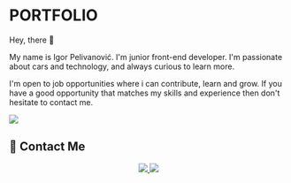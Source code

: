 # PORTFOLIO

Hey, there :wave:

My name is Igor Pelivanović. I'm junior front-end developer. I'm passionate about cars and technology, and always curious to learn more.

I'm open to job opportunities where i can contribute, learn and grow. If you have a good opportunity that matches my skills and experience then don't hesitate to contact me.

<a href="https://salesp07.github.io" target="_blank">
    <img src="https://img.shields.io/badge/Portfolio-FF5722?style=for-the-badge&logo=todoist&logoColor=white" target="_blank" />
</a>

## :iphone: Contact Me
<div align="center">
    <a href="mailto:igor.pelivanovic@gmail.com">
        <img src="https://img.shields.io/badge/Gmail-D14836?style=for-the-badge&logo=gmail&logoColor=white" />
    </a>
    <a href="https://linkedin.com/in/pedro-sales-muniz" target="_blank">
        <img src="https://img.shields.io/badge/LinkedIn-0077B5?style=for-the-badge&logo=linkedin&logoColor=white"/>
    </a>
</div>